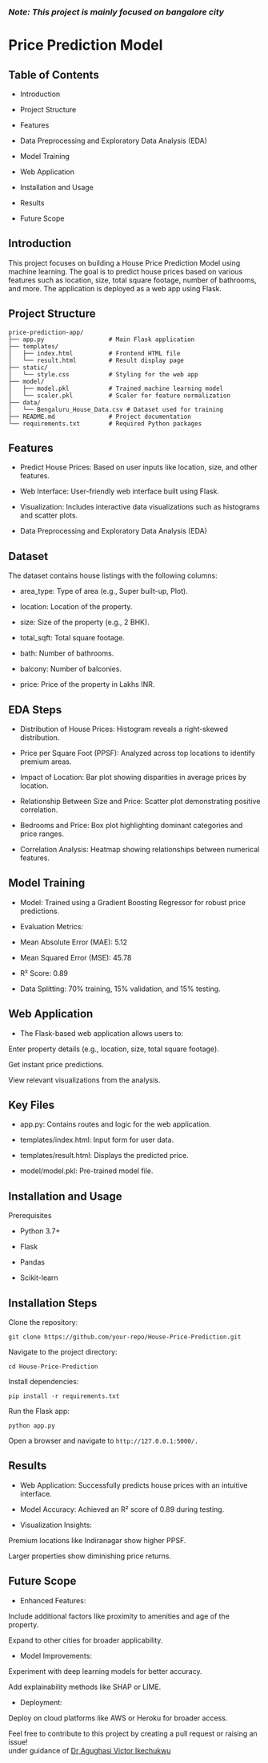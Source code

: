 ### ***Note: This project is mainly focused on bangalore city***
# Price Prediction Model

## Table of Contents

- Introduction

- Project Structure

- Features

- Data Preprocessing and Exploratory Data Analysis (EDA)

- Model Training

- Web Application

- Installation and Usage

- Results

- Future Scope

## Introduction

This project focuses on building a House Price Prediction Model using machine learning. The goal is to predict house prices based on various features such as location, size, total square footage, number of bathrooms, and more. The application is deployed as a web app using Flask.

## Project Structure
```
price-prediction-app/
├── app.py                  # Main Flask application
├── templates/
│   ├── index.html          # Frontend HTML file
│   └── result.html         # Result display page
├── static/
│   └── style.css           # Styling for the web app
├── model/
│   ├── model.pkl           # Trained machine learning model
│   └── scaler.pkl          # Scaler for feature normalization
├── data/
│   └── Bengaluru_House_Data.csv # Dataset used for training
├── README.md               # Project documentation
└── requirements.txt        # Required Python packages
```
## Features

- Predict House Prices: Based on user inputs like location, size, and other features.

- Web Interface: User-friendly web interface built using Flask.

- Visualization: Includes interactive data visualizations such as histograms and scatter plots.

- Data Preprocessing and Exploratory Data Analysis (EDA)

## Dataset

The dataset contains house listings with the following columns:

- area_type: Type of area (e.g., Super built-up, Plot).

- location: Location of the property.

- size: Size of the property (e.g., 2 BHK).

- total_sqft: Total square footage.

- bath: Number of bathrooms.

- balcony: Number of balconies.

- price: Price of the property in Lakhs INR.

## EDA Steps

- Distribution of House Prices: Histogram reveals a right-skewed distribution.

- Price per Square Foot (PPSF): Analyzed across top locations to identify premium areas.

- Impact of Location: Bar plot showing disparities in average prices by location.

- Relationship Between Size and Price: Scatter plot demonstrating positive correlation.

- Bedrooms and Price: Box plot highlighting dominant categories and price ranges.

- Correlation Analysis: Heatmap showing relationships between numerical features.

## Model Training

- Model: Trained using a Gradient Boosting Regressor for robust price predictions.

- Evaluation Metrics:

- Mean Absolute Error (MAE): 5.12

- Mean Squared Error (MSE): 45.78

- R² Score: 0.89

- Data Splitting: 70% training, 15% validation, and 15% testing.

## Web Application

- The Flask-based web application allows users to:

Enter property details (e.g., location, size, total square footage).

Get instant price predictions.

View relevant visualizations from the analysis.

## Key Files

- app.py: Contains routes and logic for the web application.

- templates/index.html: Input form for user data.

- templates/result.html: Displays the predicted price.

- model/model.pkl: Pre-trained model file.

## Installation and Usage

Prerequisites

- Python 3.7+

- Flask

- Pandas

- Scikit-learn

## Installation Steps

Clone the repository:
```
git clone https://github.com/your-repo/House-Price-Prediction.git
```

Navigate to the project directory:
```
cd House-Price-Prediction
```

Install dependencies:
```
pip install -r requirements.txt
```

Run the Flask app:
```
python app.py
```

Open a browser and navigate to ```http://127.0.0.1:5000/.```

## Results

- Web Application: Successfully predicts house prices with an intuitive interface.

- Model Accuracy: Achieved an R² score of 0.89 during testing.

- Visualization Insights:

Premium locations like Indiranagar show higher PPSF.

Larger properties show diminishing price returns.

## Future Scope

- Enhanced Features:

Include additional factors like proximity to amenities and age of the property.

Expand to other cities for broader applicability.

- Model Improvements:

Experiment with deep learning models for better accuracy.

Add explainability methods like SHAP or LIME.

- Deployment:

Deploy on cloud platforms like AWS or Heroku for broader access.

Feel free to contribute to this project by creating a pull request or raising an issue!
<br>
under guidance of [Dr Agughasi Victor Ikechukwu](https://github.com/Victor-Ikechukwu)

